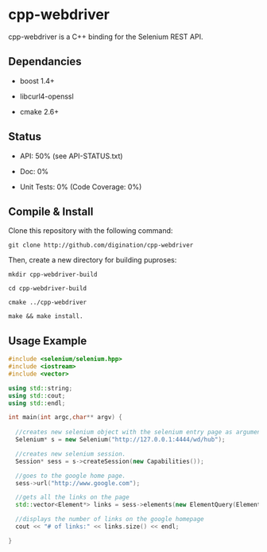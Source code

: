 cpp-webdriver
=============

cpp-webdriver is a C++ binding for the Selenium REST API.

Dependancies
------------

* boost 1.4+

* libcurl4-openssl

* cmake 2.6+

Status
------

* API: 50% (see API-STATUS.txt)

* Doc: 0%

* Unit Tests: 0% (Code Coverage: 0%)


Compile & Install
-----------------

Clone this repository with the following command:

```shell
git clone http://github.com/digination/cpp-webdriver
```

Then, create a new directory for building puproses:

```Shell
mkdir cpp-webdriver-build

cd cpp-webdriver-build

cmake ../cpp-webdriver

make && make install.
```

Usage Example
-------------

```C++
#include <selenium/selenium.hpp>
#include <iostream>
#include <vector>

using std::string;
using std::cout;
using std::endl;

int main(int argc,char** argv) {
	
  //creates new selenium object with the selenium entry page as argument.
  Selenium* s = new Selenium("http://127.0.0.1:4444/wd/hub");

  //creates new selenium session.    
  Session* sess = s->createSession(new Capabilities());

  //goes to the google home page.
  sess->url("http://www.google.com");

  //gets all the links on the page
  std::vector<Element*> links = sess->elements(new ElementQuery(ElementQuery::STRAT_TAG_NAME,"a"));

  //displays the number of links on the google homepage
  cout << "# of links:" << links.size() << endl;

}
```
